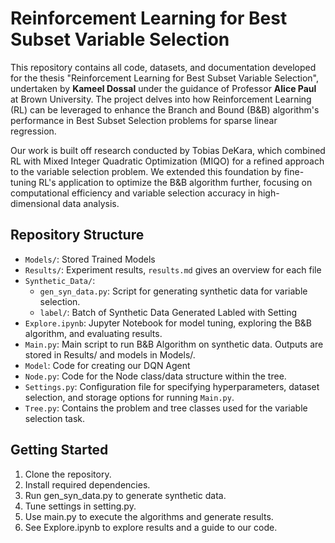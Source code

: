 # Reinforcement Learning for Best Subset Variable Selection
This repository contains all code, datasets, and documentation developed for the thesis "Reinforcement Learning for Best Subset Variable Selection", undertaken by **Kameel Dossal** under the guidance of Professor **Alice Paul** at Brown University. The project delves into how Reinforcement Learning (RL) can be leveraged to enhance the Branch and Bound (B&B) algorithm's performance in Best Subset Selection problems for sparse linear regression.

Our work is built off research conducted by Tobias DeKara, which combined RL with Mixed Integer Quadratic Optimization (MIQO) for a refined approach to the variable selection problem. We extended this foundation by fine-tuning RL's application to optimize the B&B algorithm further, focusing on computational efficiency and variable selection accuracy in high-dimensional data analysis.


## Repository Structure
- `Models/`: Stored Trained Models
- `Results/`: Experiment results, `results.md` gives an overview for each file
- `Synthetic_Data/`: 
    - `gen_syn_data.py`: Script for generating synthetic data for variable selection.
    - `label/`: Batch of Synthetic Data Generated Labled with Setting
- `Explore.ipynb`: Jupyter Notebook for model tuning, exploring the B&B algorithm, and evaluating results.
- `Main.py`: Main script to run B&B Algorithm on synthetic data. Outputs are stored in Results/ and models in Models/.
- `Model`: Code for creating our DQN Agent
- `Node.py`: Code for the Node class/data structure within the tree.
- `Settings.py`: Configuration file for specifying hyperparameters, dataset selection, and storage options for running `Main.py`.
- `Tree.py`: Contains the problem and tree classes used for the variable selection task.

## Getting Started
1. Clone the repository.
2. Install required dependencies.
3. Run gen_syn_data.py to generate synthetic data.
4. Tune settings in setting.py.
5. Use main.py to execute the algorithms and generate results.
6. See Explore.ipynb to explore results and a guide to our code.
